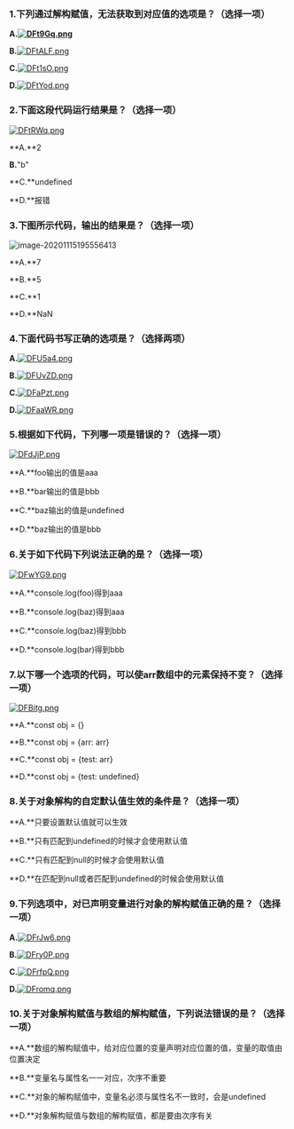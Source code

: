 ### 1.下列通过解构赋值，无法获取到对应值的选项是？（选择一项）

**A.[![DFt9Gq.png](https://s3.ax1x.com/2020/11/15/DFt9Gq.png)](https://imgchr.com/i/DFt9Gq)**

**B.**[![DFtALF.png](https://s3.ax1x.com/2020/11/15/DFtALF.png)](https://imgchr.com/i/DFtALF)

**C.**[![DFt1sO.png](https://s3.ax1x.com/2020/11/15/DFt1sO.png)](https://imgchr.com/i/DFt1sO)

**D.**[![DFtYod.png](https://s3.ax1x.com/2020/11/15/DFtYod.png)](https://imgchr.com/i/DFtYod)





### 2.下面这段代码运行结果是？（选择一项）

[![DFtRWq.png](https://s3.ax1x.com/2020/11/15/DFtRWq.png)](https://imgchr.com/i/DFtRWq)

**A.**2

**B.**"b"

**C.**undefined

**D.**报错







### 3.下图所示代码，输出的结果是？（选择一项）

![image-20201115195556413](C:\Users\Administrator\AppData\Roaming\Typora\typora-user-images\image-20201115195556413.png)

**A.**7

**B.**5

**C.**1

**D.**NaN





### 4.下面代码书写正确的选项是？（选择两项）

**A.**[![DFU5a4.png](https://s3.ax1x.com/2020/11/15/DFU5a4.png)](https://imgchr.com/i/DFU5a4)

**B.**[![DFUvZD.png](https://s3.ax1x.com/2020/11/15/DFUvZD.png)](https://imgchr.com/i/DFUvZD)

**C.**[![DFaPzt.png](https://s3.ax1x.com/2020/11/15/DFaPzt.png)](https://imgchr.com/i/DFaPzt)

**D.**[![DFaaWR.png](https://s3.ax1x.com/2020/11/15/DFaaWR.png)](https://imgchr.com/i/DFaaWR)







### 5.根据如下代码，下列哪一项是错误的？（选择一项）

[![DFdJjP.png](https://s3.ax1x.com/2020/11/15/DFdJjP.png)](https://imgchr.com/i/DFdJjP)

**A.**foo输出的值是aaa

**B.**bar输出的值是bbb

**C.**baz输出的值是undefined

**D.**baz输出的值是bbb







### 6.关于如下代码下列说法正确的是？（选择一项）

[![DFwYG9.png](https://s3.ax1x.com/2020/11/15/DFwYG9.png)](https://imgchr.com/i/DFwYG9)

**A.**console.log(foo)得到aaa

**B.**console.log(baz)得到aaa

**C.**console.log(baz)得到bbb

**D.**console.log(bar)得到bbb





### 7.以下哪一个选项的代码，可以使arr数组中的元素保持不变？（选择一项）

[![DFBitg.png](https://s3.ax1x.com/2020/11/15/DFBitg.png)](https://imgchr.com/i/DFBitg)

**A.**const obj = {}

**B.**const obj = {arr: arr} 

**C.**const obj = {test: arr}

**D.**const obj = {test: undefined}





### 8.关于对象解构的自定默认值生效的条件是？（选择一项）

**A.**只要设置默认值就可以生效

**B.**只有匹配到undefined的时候才会使用默认值

**C.**只有匹配到null的时候才会使用默认值

**D.**在匹配到null或者匹配到undefined的时候会使用默认值







### 9.下列选项中，对已声明变量进行对象的解构赋值正确的是？（选择一项）

**A.**[![DFrJw6.png](https://s3.ax1x.com/2020/11/15/DFrJw6.png)](https://imgchr.com/i/DFrJw6)

**B.**[![DFry0P.png](https://s3.ax1x.com/2020/11/15/DFry0P.png)](https://imgchr.com/i/DFry0P)

**C.**[![DFrfpQ.png](https://s3.ax1x.com/2020/11/15/DFrfpQ.png)](https://imgchr.com/i/DFrfpQ)

**D.**[![DFromq.png](https://s3.ax1x.com/2020/11/15/DFromq.png)](https://imgchr.com/i/DFromq)







### 10.关于对象解构赋值与数组的解构赋值，下列说法错误的是？（选择一项）

**A.**数组的解构赋值中，给对应位置的变量声明对应位置的值，变量的取值由位置决定

**B.**变量名与属性名一一对应，次序不重要

**C.**对象的解构赋值中，变量名必须与属性名不一致时，会是undefined

**D.**对象解构赋值与数组的解构赋值，都是要由次序有关


